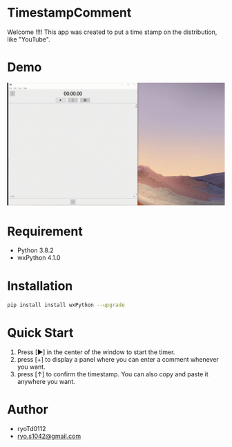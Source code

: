 # TimestampComment

Welcome !!!!
This app was created to put a time stamp
on the distribution, like "YouTube".

# Demo
![Demo](https://github.com/ryoTd0112/TimestampComment/blob/master/demo.gif)

# Requirement

* Python 3.8.2
* wxPython 4.1.0

# Installation

```bash
pip install install wxPython --upgrade
```

# Quick Start

1. Press [▶] in the center of the window to start the timer.
2. press [+] to display a panel where you can enter a comment whenever you want.
3. press [↑] to confirm the timestamp.
   You can also copy and paste it anywhere you want.

# Author

* ryoTd0112
* ryo.s1042@gmail.com
